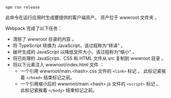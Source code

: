 ```console
npm run release
```

此命令在运行应用时生成要提供的客户端资产。 资产位于 wwwroot 文件夹  。

Webpack 完成了以下任务：

* 清除了 wwwroot 目录的内容  。
* 将 TypeScript 转换为 JavaScript，该过程称为“转译”  。
* 破坏生成的 JavaScript 以降低文件大小，该过程称为“缩小”  。
* 将已处理的 JavaScript、CSS 和 HTML 文件从 src 复制到 wwwroot 目录   。
* 将以下元素注入 wwwroot/index.html 文件  ：
  * 一个引用 wwwroot/main.\<hash\>.css 文件的 `<link>` 标记  。 此标记紧挨着 `</head>` 结束标记之前。
  * 一个引用缩小后的 wwwroot/main.\<hash\>.js 文件的 `<script>` 标记  。 此标记紧挨着 `</body>` 结束标记之前。